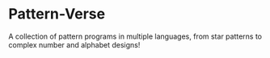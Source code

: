 # Pattern-Verse
A collection of pattern programs in multiple languages, from star patterns to complex number and alphabet designs!